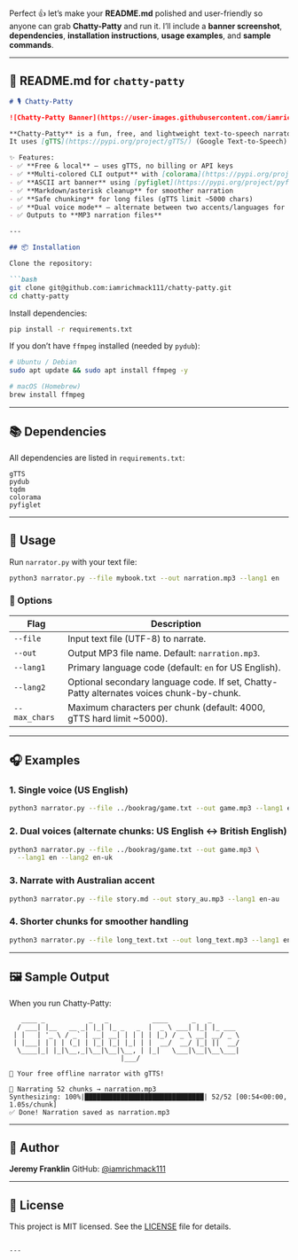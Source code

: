 Perfect 👍 let’s make your **README.md** polished and user-friendly so anyone can grab **Chatty-Patty** and run it.
I’ll include a **banner screenshot**, **dependencies**, **installation instructions**, **usage examples**, and **sample commands**.

---

## 📄 README.md for `chatty-patty`

````markdown
# 🎙️ Chatty-Patty

![Chatty-Patty Banner](https://user-images.githubusercontent.com/iamrichmack111/placeholder.png)

**Chatty-Patty** is a fun, free, and lightweight text-to-speech narrator written in Python.  
It uses [gTTS](https://pypi.org/project/gTTS/) (Google Text-to-Speech) to read text files aloud with natural voices, no API keys or paid services required.  

✨ Features:
- ✅ **Free & local** – uses gTTS, no billing or API keys
- ✅ **Multi-colored CLI output** with [colorama](https://pypi.org/project/colorama/)
- ✅ **ASCII art banner** using [pyfiglet](https://pypi.org/project/pyfiglet/)
- ✅ **Markdown/asterisk cleanup** for smoother narration
- ✅ **Safe chunking** for long files (gTTS limit ~5000 chars)
- ✅ **Dual voice mode** – alternate between two accents/languages for a podcast-style effect
- ✅ Outputs to **MP3 narration files**

---

## 📦 Installation

Clone the repository:

```bash
git clone git@github.com:iamrichmack111/chatty-patty.git
cd chatty-patty
````

Install dependencies:

```bash
pip install -r requirements.txt
```

If you don’t have `ffmpeg` installed (needed by `pydub`):

```bash
# Ubuntu / Debian
sudo apt update && sudo apt install ffmpeg -y

# macOS (Homebrew)
brew install ffmpeg
```

---

## 📚 Dependencies

All dependencies are listed in `requirements.txt`:

```
gTTS
pydub
tqdm
colorama
pyfiglet
```

---

## 🚀 Usage

Run `narrator.py` with your text file:

```bash
python3 narrator.py --file mybook.txt --out narration.mp3 --lang1 en
```

### 🔹 Options

| Flag          | Description                                                                              |
| ------------- | ---------------------------------------------------------------------------------------- |
| `--file`      | Input text file (UTF-8) to narrate.                                                      |
| `--out`       | Output MP3 file name. Default: `narration.mp3`.                                          |
| `--lang1`     | Primary language code (default: `en` for US English).                                    |
| `--lang2`     | Optional secondary language code. If set, Chatty-Patty alternates voices chunk-by-chunk. |
| `--max_chars` | Maximum characters per chunk (default: 4000, gTTS hard limit ~5000).                     |

---

## 🎧 Examples

### 1. Single voice (US English)

```bash
python3 narrator.py --file ../bookrag/game.txt --out game.mp3 --lang1 en
```

### 2. Dual voices (alternate chunks: US English ↔ British English)

```bash
python3 narrator.py --file ../bookrag/game.txt --out game.mp3 \
  --lang1 en --lang2 en-uk
```

### 3. Narrate with Australian accent

```bash
python3 narrator.py --file story.md --out story_au.mp3 --lang1 en-au
```

### 4. Shorter chunks for smoother handling

```bash
python3 narrator.py --file long_text.txt --out long_text.mp3 --lang1 en --max_chars 3000
```

---

## 🖼️ Sample Output

When you run Chatty-Patty:

```
   ____ _           _   _           ____      _   _       
  / ___| |__   __ _| |_| |_ _   _  |  _ \ ___| |_| |_ ___ 
 | |   | '_ \ / _` | __| __| | | | | |_) / _ \ __| __/ _ \
 | |___| | | | (_| | |_| |_| |_| | |  __/  __/ |_| ||  __/
  \____|_| |_|\__,_|\__|\__|\__, | |_|   \___|\__|\__\___|
                            |___/                          

💬 Your free offline narrator with gTTS!

📖 Narrating 52 chunks → narration.mp3
Synthesizing: 100%|██████████████████████████████| 52/52 [00:54<00:00,  1.05s/chunk]
✅ Done! Narration saved as narration.mp3
```

---

## 👤 Author

**Jeremy Franklin**
GitHub: [@iamrichmack111](https://github.com/iamrichmack111)

---

## 📜 License

This project is MIT licensed. See the [LICENSE](LICENSE) file for details.

```

---

```

